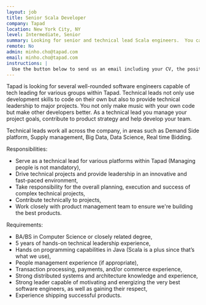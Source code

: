```yaml
---
layout: job
title: Senior Scala Developer
company: Tapad
location: New York City, NY
level: Intermediate, Senior
summary: Looking for senior and technical lead Scala engineers.  You can manage people  directly but you will code on a day to day basis.  OR if you only want to code that's fine too. If you know Java its fine we can train you on the Scala.
remote: No
admin: minho.cho@tapad.com
email: minho.cho@tapad.com
instructions: |
  Use the button below to send us an email including your CV, the position you're applying for, and anything else you might want to say.
---
```


<!-- break -->

Tapad is looking for several well-rounded software engineers capable of tech leading for various groups within Tapad.  Technical leads not only use development skills to code on their own but also to provide technical leadership to major projects.  You not only make music with your own code but make other developers better. As a technical lead you manage your project goals, contribute to product strategy and help develop your team.

Technical leads work all across the company, in areas such as Demand Side platform, Supply management, Big Data, Data Science, Real time Bidding.

Responsibilities:

  - Serve as a technical lead for various platforms within Tapad (Managing people is not mandatory),
  - Drive technical projects and provide leadership in an innovative and fast-paced environment,
  - Take responsibility for the overall planning, execution and success of complex technical projects,
  - Contribute technically to projects,
  - Work closely with product management team to ensure we're building the best products.

Requirements:

  - BA/BS in Computer Science or closely related degree,
  - 5 years of hands-on technical leadership experience,
  - Hands on programming capabilities in Java (Scala is a plus since that’s what we use),
  - People management experience (if appropriate),
  - Transaction processing, payments, and/or commerce experience,
  - Strong distributed systems and architecture knowledge and experience,
  - Strong leader capable of motivating and energizing the very best software engineers, as well as gaining their respect,
  - Experience shipping successful products.